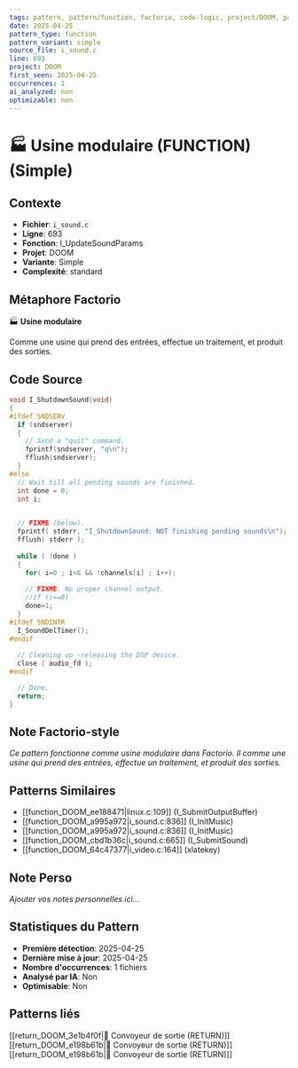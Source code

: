 ```yaml
---
tags: pattern, pattern/function, factorio, code-logic, project/DOOM, pattern/variant/simple
date: 2025-04-25
pattern_type: function
pattern_variant: simple
source_file: i_sound.c
line: 693
project: DOOM
first_seen: 2025-04-25
occurrences: 1
ai_analyzed: non
optimizable: non
---
```


# 🏭 Usine modulaire (FUNCTION) (Simple)

## Contexte
- **Fichier**: `i_sound.c`
- **Ligne**: 693
- **Fonction**: I_UpdateSoundParams
- **Projet**: DOOM
- **Variante**: Simple
- **Complexité**: standard

## Métaphore Factorio
🏭 **Usine modulaire**

Comme une usine qui prend des entrées, effectue un traitement, et produit des sorties.

## Code Source
```c
void I_ShutdownSound(void)
{    
#ifdef SNDSERV
  if (sndserver)
  {
    // Send a "quit" command.
    fprintf(sndserver, "q\n");
    fflush(sndserver);
  }
#else
  // Wait till all pending sounds are finished.
  int done = 0;
  int i;
  

  // FIXME (below).
  fprintf( stderr, "I_ShutdownSound: NOT finishing pending sounds\n");
  fflush( stderr );
  
  while ( !done )
  {
    for( i=0 ; i<8 && !channels[i] ; i++);
    
    // FIXME. No proper channel output.
    //if (i==8)
    done=1;
  }
#ifdef SNDINTR
  I_SoundDelTimer();
#endif
  
  // Cleaning up -releasing the DSP device.
  close ( audio_fd );
#endif

  // Done.
  return;
}
```

## Note Factorio-style
*Ce pattern fonctionne comme usine modulaire dans Factorio. Il comme une usine qui prend des entrées, effectue un traitement, et produit des sorties.*

## Patterns Similaires
- [[function_DOOM_ee188471|linux.c:109]] (I_SubmitOutputBuffer)
- [[function_DOOM_a995a972|i_sound.c:836]] (I_InitMusic)
- [[function_DOOM_a995a972|i_sound.c:836]] (I_InitMusic)
- [[function_DOOM_cbd1b36c|i_sound.c:665]] (I_SubmitSound)
- [[function_DOOM_64c47377|i_video.c:164]] (xlatekey)

## Note Perso
*Ajouter vos notes personnelles ici...*

## Statistiques du Pattern
- **Première détection**: 2025-04-25
- **Dernière mise à jour**: 2025-04-25
- **Nombre d'occurrences**: 1 fichiers
- **Analysé par IA**: Non
- **Optimisable**: Non

## Patterns liés
[[return_DOOM_3e1b4f0f|🚚 Convoyeur de sortie (RETURN)]]
[[return_DOOM_e198b61b|🚚 Convoyeur de sortie (RETURN)]]
[[return_DOOM_e198b61b|🚚 Convoyeur de sortie (RETURN)]]
